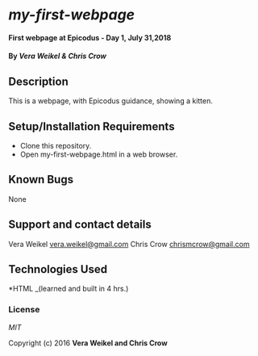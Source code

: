# _my-first-webpage_

#### First webpage at Epicodus - Day 1, July 31,2018

#### By _**Vera Weikel & Chris Crow**_

## Description

This is a webpage, with Epicodus guidance, showing a kitten.

## Setup/Installation Requirements

* Clone this repository.
* Open my-first-webpage.html in a web browser.

## Known Bugs
None

## Support and contact details
Vera Weikel vera.weikel@gmail.com
Chris Crow chrismcrow@gmail.com

## Technologies Used
*HTML _(learned and built in 4 hrs.)

### License

*MIT*

Copyright (c) 2016 **Vera Weikel and Chris Crow**
